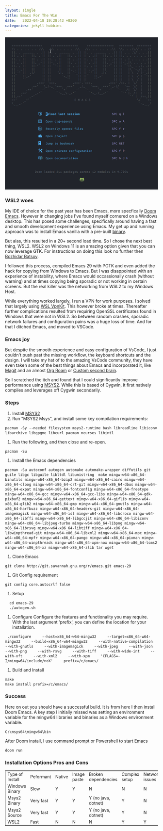 ```yaml
---
layout: single
title: Emacs For The Win
date:   2022-04-18 19:28:43 +0200
categories: jekyll hobbies
---
```


![Emacs](/images/doom.png)

### WSL2 woes

My IDE of choice for the past year has been Emacs, more specfically [Doom Emacs](https://github.com/hlissner/doom-emacs). However in changing jobs I've found myself cornered on a Windows desktop. This has posed some challenges, specifically around having a fast and smooth development experience using Emacs. My get up and running approach was to install Emacs vanilla with a pre-built [binary](http://ftp.wayne.edu/gnu/emacs/windows/emacs-28/). 

But alas, this resulted in a 20+ second load time. So I chose the next best thing, WSL2. WSL2 on Windows 11 is an amazing option given that you can now leverage GTK. For instructions on doing this look no further then [Bozhidar Batsov](https://emacsredux.com/blog/2021/12/19/using-emacs-on-windows-11-with-wsl2/).

I followed this process, compiled Emacs 29 with PGTK and even added the hack for copying from Windows to Emacs. But I was disappointed with an experience of instability, where Emacs would occassionally crash (without warning) and at times copying being sporadic or not working in certain screens. But the real killer was the networking from WSL2 to my Windows Host. 

While everything worked largely, I run a VPN for work purposes. I solved that largely using [WSL VpnKit](https://github.com/sakai135/wsl-vpnkit). This however broke at times. Thereafter further complications resulted from requiring OpenSSL certificates found in Windows that were not in WSL2. So between random crashes, sporadic network failures and configuration pains was a huge loss of time. And for that I ditched Emacs, and moved to VSCode. 

### Emacs joy

But despite the smooth experience and easy configuration of VsCode, I just couldn't push past the missing workflow, the keyboard shortcuts and the design. I will take my hat of to the amazing VsCode community, they have even taken some of the best things about Emacs and incorporated it, like [Magit](https://marketplace.visualstudio.com/items?itemName=kahole.magit) and an almost [Org Roam](https://vscode-org-mode.github.io/vscode-org-mode/) or [Custom second brain](https://hodgkins.io/vscode-second-brain).

So I scratched the itch and found that I could significantly improve performance using [MSYS2](https://www.msys2.org/). While this is based of Cygwin, it first natively compiles and leverages off Cygwin secondarily. 


### Steps

1. Install [MSYS2](https://www.msys2.org/)
1. Run "MSYS2 Msys", and install some key compilation requirements:
```
pacman -Sy --needed filesystem msys2-runtime bash libreadline libiconv libarchive libgpgme libcurl pacman ncurses libintl
```
1. Run the following, and then close and re-open.
```
pacman -Su
```
1. Install the Emacs dependencies
```
pacman -Su autoconf autogen automake automake-wrapper diffutils git guile libgc libguile libltdl libunistring  make mingw-w64-x86_64-binutils mingw-w64-x86_64-bzip2 mingw-w64-x86_64-cairo mingw-w64-x86_64-cloog mingw-w64-x86_64-crt-git mingw-w64-x86_64-dbus mingw-w64-x86_64-expat mingw-w64-x86_64-fontconfig mingw-w64-x86_64-freetype mingw-w64-x86_64-gcc mingw-w64-x86_64-gcc-libs mingw-w64-x86_64-gdk-pixbuf2 mingw-w64-x86_64-gettext mingw-w64-x86_64-giflib mingw-w64-x86_64-glib2 mingw-w64-x86_64-gmp mingw-w64-x86_64-gnutls mingw-w64-x86_64-harfbuzz mingw-w64-x86_64-headers-git mingw-w64-x86_64-imagemagick mingw-w64-x86_64-isl mingw-w64-x86_64-libcroco mingw-w64-x86_64-libffi mingw-w64-x86_64-libgccjit mingw-w64-x86_64-libiconv  mingw-w64-x86_64-libjpeg-turbo mingw-w64-x86_64-libpng mingw-w64-x86_64-librsvg mingw-w64-x86_64-libtiff mingw-w64-x86_64-libwinpthread-git mingw-w64-x86_64-libxml2 mingw-w64-x86_64-mpc mingw-w64-x86_64-mpfr mingw-w64-x86_64-pango mingw-w64-x86_64-pixman mingw-w64-x86_64-winpthreads mingw-w64-x86_64-xpm-nox mingw-w64-x86_64-lcms2 mingw-w64-x86_64-xz mingw-w64-x86_64-zlib tar wget
```
1. Clone Emacs 
```
git clone http://git.savannah.gnu.org/r/emacs.git emacs-29
```
1. Git Config requirement
```
git config core.autocrlf false
```
1. Setup
```
  cd emacs-29
  ./autogen.sh
```
1. Configure
Configure the features and functionality you may require. With the last argument 'prefix', you can define the location for your installation.
```
 ./configure     --host=x86_64-w64-mingw32     --target=x86_64-w64-mingw32     --build=x86_64-w64-mingw32     --with-native-compilation     --with-gnutls     --with-imagemagick     --with-jpeg     --with-json     --with-png     --with-rsvg     --with-tiff     --with-wide-int     --with-xft     --with-xml2     --with-xpm     'CFLAGS=-I/mingw64/include/noX'     prefix=/c/emacs/
```
1. Build and Install
```
make
make install prefix=/c/emacs/
```

### Success
Here on out you should have a successful build. It is from here I then install Doom Emacs. A key step I initially missed was setting an environment variable for the mingw64 libraries and binaries as a Windows environment variable.
```
C:\msys64\mingw64\bin
```

After Doom install, I use command prompt or Powershell to start Emacs
```
doom run
```

### Installation Options Pros and Cons
<a id="org4d72446"></a>

<table border="2" cellspacing="0" cellpadding="6" rules="groups" frame="hsides">


<colgroup>
<col  class="org-left" />

<col  class="org-left" />

<col  class="org-left" />

<col  class="org-left" />

<col  class="org-left" />

<col  class="org-left" />

<col  class="org-left" />

<col  class="org-left" />

<col  class="org-left" />

<col  class="org-left" />

<col  class="org-right" />
</colgroup>
<tbody>
<tr>
<td class="org-left">Type of Install</td>
<td class="org-left">Peformant</td>
<td class="org-left">Native</td>
<td class="org-left">Image paste</td>
<td class="org-left">Broken dependencies</td>
<td class="org-left">Complex setup</td>
<td class="org-left">Networking issues</td>
<td class="org-left">Terminal</td>
<td class="org-left">Stability</td>
<td class="org-left">Host OS</td>
<td class="org-right">Version</td>
</tr>


<tr>
<td class="org-left">Windows Binary</td>
<td class="org-left">Slow</td>
<td class="org-left">Y</td>
<td class="org-left">Y</td>
<td class="org-left">N</td>
<td class="org-left">N</td>
<td class="org-left">N</td>
<td class="org-left">Eshell</td>
<td class="org-left">Very good</td>
<td class="org-left">Windows</td>
<td class="org-right">28</td>
</tr>


<tr>
<td class="org-left">Msys2 Binary</td>
<td class="org-left">Very fast</td>
<td class="org-left">Y</td>
<td class="org-left">Y</td>
<td class="org-left">Y (no java, dotnet)</td>
<td class="org-left">Y</td>
<td class="org-left">N</td>
<td class="org-left">Eshell</td>
<td class="org-left">Very good</td>
<td class="org-left">Msys2</td>
<td class="org-right">28</td>
</tr>


<tr>
<td class="org-left">Msys2 Source</td>
<td class="org-left">Very fast</td>
<td class="org-left">Y</td>
<td class="org-left">Y</td>
<td class="org-left">Y (no java, dotnet)</td>
<td class="org-left">Y</td>
<td class="org-left">N</td>
<td class="org-left">Eshell</td>
<td class="org-left">Good</td>
<td class="org-left">Msys2</td>
<td class="org-right">29</td>
</tr>


<tr>
<td class="org-left">WSL2</td>
<td class="org-left">Fast</td>
<td class="org-left">N</td>
<td class="org-left">N</td>
<td class="org-left">N</td>
<td class="org-left">Y</td>
<td class="org-left">Y</td>
<td class="org-left">VTerm</td>
<td class="org-left">Good</td>
<td class="org-left">Linux</td>
<td class="org-right">29</td>
</tr>
</tbody>
</table>

